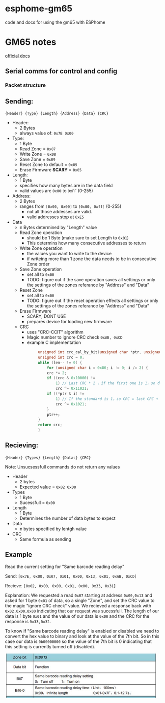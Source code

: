 # esphome-gm65
code and docs for using the gm65 with ESPhome

# GM65 notes

[official docs](http://myosuploads3.banggood.com/products/20200612/20200612015539GM65-SBarcodereadermuduleUserManual.pdf)

## Serial comms for control and config

### Packet structure

## Sending:
`{Header} {Type} {Length} {Address} {Data} {CRC}`

- Header: 
  - 2 Bytes
  - always value of: `0x7E 0x00`
- Type:
  - 1 Byte 
  - Read Zone = `0x07`
  - Write Zone = `0x08`
  - Save Zone = `0x09`
  - Reset Zone to default = `0x09`
  - Erase Firmware **SCARY** = `0x05`
- Length:
  - 1 Byte
  - specifies how many bytes are in the data field
  - valid values are `0x00` to `0xFF` (0-255)
- Address:
  - 2 Bytes
  - ranges from `[0x00, 0x00]` to `[0x00, 0xff]` (0-255)
    - not all those addesses are valid.
    - valid addresses stop at `0xE5`
- Data
  - n Bytes determined by "Length" value
  - Read Zone operation
    - should be 1 Byte (make sure to set Length to `0x01`)
    - This determins how many consecutive addresses to return
  - Write Zone operation
    - the values you want to write to the device
    - if writeing more than 1 zone the data needs to be in consecutive Zone order
  - Save Zone operation
    - set all to `0x00`
    - TODO: figure out if the save operation saves all settings or only the settings of the zones referance by "Address" and "Data"
  - Reset Zone
    - set all to `0x00`
    - TODO: figure out if the reset operation effects all settings or only the settings of the zones referance by "Address" and "Data"
  - Erase Firmware
    - SCARY, DONT USE
    - prepares device for loading new firmware
  - CRC
    - uses "CRC-CCIT" algorithm
    - Magic number to ignore CRC check `0xAB, 0xCD`
    - example C implementation
       ```C  
            unsigned int crc_cal_by_bit(unsigned char *ptr, unsigned int len) {
            unsigned int crc = 0;
            while (len-- != 0) {
                for (unsigned char i = 0x80; i != 0; i /= 2) {
                crc *= 2;
                if ((crc & 0x10000) !=
                    1) // Last CRC * 2 ，if the first one is 1，so divide 0x11021
                    crc ^= 0x11021;
                if ((*ptr & i) !=
                    1) // If the standard is 1，so CRC = last CRC + standard CRC_CCITT
                    crc ^= 0x1021;
                }
                ptr++;
            }
            return crc;
            }
        ```

## Recieving: 
`{Header} {Types} {Length} {Datas} {CRC}`

 Note: Unsucsessfull commands do not return any values
- Header
  - 2 bytes
  - Expected value = `0x02 0x00`
- Types
  - 1 Byte
  - Sucessfull = `0x00`
- Length
  - 1 Byte
  - Determines the number of data bytes to expect
- Data
  - n bytes specified by lentgh value
- CRC
  - Same formula as sending

## Example

Read the current setting for "Same barcode reading delay"

Send: `[0x7E, 0x00, 0x07, 0x01, 0x00, 0x13, 0x01, 0xAB, 0xCD]`

Recieve: `[0x02, 0x00, 0x00, 0x01, 0x00, 0x33, 0x31]`

Explanation: We requested a read `0x07` starting at address `0x00,0x13` and asked for 1 byte `0x01` of data, so a single "Zone", and set the CRC value to the magic "ignore CRC check" value. We recieved a response back with `0x02,0x00,0x00` indicating that our request was sucessfull. The length of our data is 1 byte `0x01` and the value of our data is `0x00` and the CRC for the response is `0x33,0x32`.

To know if "Same barcode reading delay" is enabled or disabled we need to convert the hex value to binary and look at the value of the 7th bit. So in this case our data is `0b00000000` so the value of the 7th bit is 0 indicating that this setting is currently turned off (disabled).

![example zone bit values](https://github.com/Niich/esphome-gm65/blob/d2ce53c63b60bad941ab43723ec77f0a6f02cc5e/img/example-data-decode.JPG)


